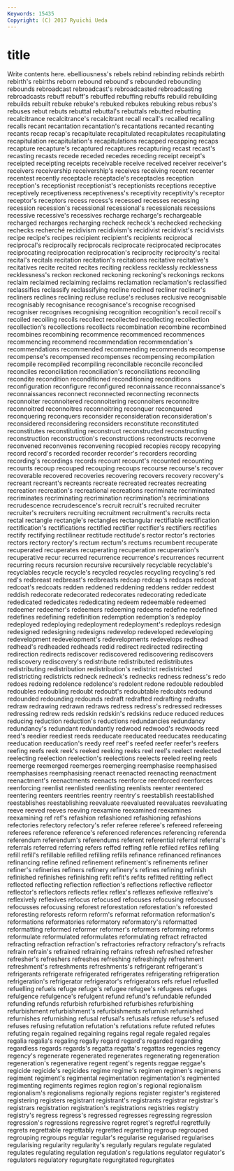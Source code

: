 ```yaml
---
Keywords: 15435 
Copyright: (C) 2017 Ryuichi Ueda
---
```


# title

Write contents here.
ebelliousness's rebels
rebind rebinding rebinds rebirth rebirth's rebirths reborn rebound rebound's rebounded
rebounding rebounds rebroadcast rebroadcast's rebroadcasted rebroadcasting rebroadcasts rebuff rebuff's rebuffed
rebuffing rebuffs rebuild rebuilding rebuilds rebuilt rebuke rebuke's rebuked rebukes
rebuking rebus rebus's rebuses rebut rebuts rebuttal rebuttal's rebuttals rebutted
rebutting recalcitrance recalcitrance's recalcitrant recall recall's recalled recalling recalls recant
recantation recantation's recantations recanted recanting recants recap recap's recapitulate recapitulated
recapitulates recapitulating recapitulation recapitulation's recapitulations recapped recapping recaps recapture recapture's
recaptured recaptures recapturing recast recast's recasting recasts recede receded recedes
receding receipt receipt's receipted receipting receipts receivable receive received receiver
receiver's receivers receivership receivership's receives receiving recent recenter recentest recently
receptacle receptacle's receptacles reception reception's receptionist receptionist's receptionists receptions receptive
receptively receptiveness receptiveness's receptivity receptivity's receptor receptor's receptors recess recess's
recessed recesses recessing recession recession's recessional recessional's recessionals recessions recessive
recessive's recessives recharge recharge's rechargeable recharged recharges recharging recheck recheck's
rechecked rechecking rechecks recherché recidivism recidivism's recidivist recidivist's recidivists recipe
recipe's recipes recipient recipient's recipients reciprocal reciprocal's reciprocally reciprocals reciprocate
reciprocated reciprocates reciprocating reciprocation reciprocation's reciprocity reciprocity's recital recital's recitals
recitation recitation's recitations recitative recitative's recitatives recite recited recites reciting
reckless recklessly recklessness recklessness's reckon reckoned reckoning reckoning's reckonings reckons
reclaim reclaimed reclaiming reclaims reclamation reclamation's reclassified reclassifies reclassify reclassifying
recline reclined recliner recliner's recliners reclines reclining recluse recluse's recluses
reclusive recognisable recognisably recognisance recognisance's recognise recognised recogniser recognises recognising
recognition recognition's recoil recoil's recoiled recoiling recoils recollect recollected recollecting
recollection recollection's recollections recollects recombination recombine recombined recombines recombining recommence
recommenced recommences recommencing recommend recommendation recommendation's recommendations recommended recommending recommends
recompense recompense's recompensed recompenses recompensing recompilation recompile recompiled recompiling reconcilable
reconcile reconciled reconciles reconciliation reconciliation's reconciliations reconciling recondite recondition reconditioned
reconditioning reconditions reconfiguration reconfigure reconfigured reconnaissance reconnaissance's reconnaissances reconnect reconnected
reconnecting reconnects reconnoiter reconnoitered reconnoitering reconnoiters reconnoitre reconnoitred reconnoitres reconnoitring
reconquer reconquered reconquering reconquers reconsider reconsideration reconsideration's reconsidered reconsidering reconsiders
reconstitute reconstituted reconstitutes reconstituting reconstruct reconstructed reconstructing reconstruction reconstruction's reconstructions
reconstructs reconvene reconvened reconvenes reconvening recopied recopies recopy recopying record
record's recorded recorder recorder's recorders recording recording's recordings records recount
recount's recounted recounting recounts recoup recouped recouping recoups recourse recourse's
recover recoverable recovered recoveries recovering recovers recovery recovery's recreant recreant's
recreants recreate recreated recreates recreating recreation recreation's recreational recreations recriminate
recriminated recriminates recriminating recrimination recrimination's recriminations recrudescence recrudescence's recruit recruit's
recruited recruiter recruiter's recruiters recruiting recruitment recruitment's recruits recta rectal
rectangle rectangle's rectangles rectangular rectifiable rectification rectification's rectifications rectified rectifier
rectifier's rectifiers rectifies rectify rectifying rectilinear rectitude rectitude's rector rector's
rectories rectors rectory rectory's rectum rectum's rectums recumbent recuperate recuperated
recuperates recuperating recuperation recuperation's recuperative recur recurred recurrence recurrence's recurrences
recurrent recurring recurs recursion recursive recursively recyclable recyclable's recyclables recycle
recycle's recycled recycles recycling recycling's red red's redbreast redbreast's redbreasts
redcap redcap's redcaps redcoat redcoat's redcoats redden reddened reddening reddens
redder reddest reddish redecorate redecorated redecorates redecorating rededicate rededicated rededicates
rededicating redeem redeemable redeemed redeemer redeemer's redeemers redeeming redeems redefine
redefined redefines redefining redefinition redemption redemption's redeploy redeployed redeploying redeployment
redeployment's redeploys redesign redesigned redesigning redesigns redevelop redeveloped redeveloping redevelopment
redevelopment's redevelopments redevelops redhead redhead's redheaded redheads redid redirect redirected
redirecting redirection redirects rediscover rediscovered rediscovering rediscovers rediscovery rediscovery's redistribute
redistributed redistributes redistributing redistribution redistribution's redistrict redistricted redistricting redistricts redneck
redneck's rednecks redness redness's redo redoes redoing redolence redolence's redolent
redone redouble redoubled redoubles redoubling redoubt redoubt's redoubtable redoubts redound
redounded redounding redounds redraft redrafted redrafting redrafts redraw redrawing redrawn
redraws redress redress's redressed redresses redressing redrew reds redskin redskin's
redskins reduce reduced reduces reducing reduction reduction's reductions redundancies redundancy
redundancy's redundant redundantly redwood redwood's redwoods reed reed's reedier reediest
reeds reeducate reeducated reeducates reeducating reeducation reeducation's reedy reef reef's
reefed reefer reefer's reefers reefing reefs reek reek's reeked reeking
reeks reel reel's reelect reelected reelecting reelection reelection's reelections reelects
reeled reeling reels reemerge reemerged reemerges reemerging reemphasise reemphasised reemphasises
reemphasising reenact reenacted reenacting reenactment reenactment's reenactments reenacts reenforce reenforced
reenforces reenforcing reenlist reenlisted reenlisting reenlists reenter reentered reentering reenters
reentries reentry reentry's reestablish reestablished reestablishes reestablishing reevaluate reevaluated reevaluates
reevaluating reeve reeved reeves reeving reexamine reexamined reexamines reexamining ref
ref's refashion refashioned refashioning refashions refectories refectory refectory's refer referee
referee's refereed refereeing referees reference reference's referenced references referencing referenda
referendum referendum's referendums referent referential referral referral's referrals referred referring
refers reffed reffing refile refiled refiles refiling refill refill's refillable
refilled refilling refills refinance refinanced refinances refinancing refine refined refinement
refinement's refinements refiner refiner's refineries refiners refinery refinery's refines refining
refinish refinished refinishes refinishing refit refit's refits refitted refitting reflect
reflected reflecting reflection reflection's reflections reflective reflector reflector's reflectors reflects
reflex reflex's reflexes reflexive reflexive's reflexively reflexives refocus refocused refocuses
refocusing refocussed refocusses refocussing reforest reforestation reforestation's reforested reforesting reforests
reform reform's reformat reformation reformation's reformations reformatories reformatory reformatory's reformatted
reformatting reformed reformer reformer's reformers reforming reforms reformulate reformulated reformulates
reformulating refract refracted refracting refraction refraction's refractories refractory refractory's refracts
refrain refrain's refrained refraining refrains refresh refreshed refresher refresher's refreshers
refreshes refreshing refreshingly refreshment refreshment's refreshments refreshments's refrigerant refrigerant's refrigerants
refrigerate refrigerated refrigerates refrigerating refrigeration refrigeration's refrigerator refrigerator's refrigerators refs
refuel refuelled refuelling refuels refuge refuge's refugee refugee's refugees refuges
refulgence refulgence's refulgent refund refund's refundable refunded refunding refunds refurbish
refurbished refurbishes refurbishing refurbishment refurbishment's refurbishments refurnish refurnished refurnishes refurnishing
refusal refusal's refusals refuse refuse's refused refuses refusing refutation refutation's
refutations refute refuted refutes refuting regain regained regaining regains regal
regale regaled regales regalia regalia's regaling regally regard regard's regarded
regarding regardless regards regards's regatta regatta's regattas regencies regency regency's
regenerate regenerated regenerates regenerating regeneration regeneration's regenerative regent regent's regents
reggae reggae's regicide regicide's regicides regime regime's regimen regimen's regimens
regiment regiment's regimental regimentation regimentation's regimented regimenting regiments regimes region
region's regional regionalism regionalism's regionalisms regionally regions register register's registered
registering registers registrant registrant's registrants registrar registrar's registrars registration registration's
registrations registries registry registry's regress regress's regressed regresses regressing regression
regression's regressions regressive regret regret's regretful regretfully regrets regrettable regrettably
regretted regretting regroup regrouped regrouping regroups regular regular's regularise regularised
regularises regularising regularity regularity's regularly regulars regulate regulated regulates regulating
regulation regulation's regulations regulator regulator's regulators regulatory regurgitate regurgitated regurgitates
